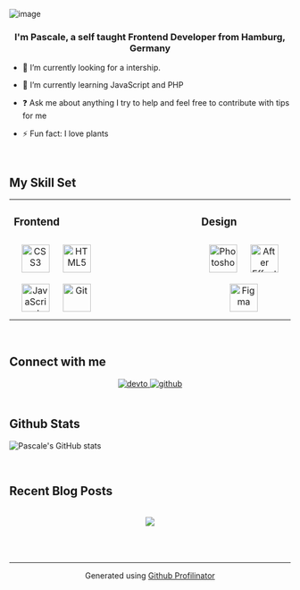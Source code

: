 


![image](https://user-images.githubusercontent.com/79517800/121868778-ab727b00-cd01-11eb-9b7e-4b569fbb7373.png)

  

### <div align="center">I'm Pascale, a self taught Frontend Developer from Hamburg, Germany</div>  
  

- 🔭 I’m currently looking for a intership.  
  

- 🌱 I’m currently learning  JavaScript and PHP
  

- ❓ Ask me about anything I try to help and feel free to contribute with tips for me   
  

- ⚡ Fun fact: I love plants  
  

<br/>  


## My Skill Set  
<table align="center"><tr><td valign="top" width="33%">



### Frontend  
<div align="center">  
<img style="margin: 10px" src="https://profilinator.rishav.dev/skills-assets/css3-original-wordmark.svg" alt="CSS3" height="50" />  
<img style="margin: 10px" src="https://profilinator.rishav.dev/skills-assets/html5-original-wordmark.svg" alt="HTML5" height="50" />  
<img style="margin: 10px" src="https://profilinator.rishav.dev/skills-assets/javascript-original.svg" alt="JavaScript" height="50" />  
<img style="margin: 10px" src="https://profilinator.rishav.dev/skills-assets/git-scm-icon.svg" alt="Git" height="50" />  
</div>

</td><td valign="top" width="33%">



</td><td valign="top" width="33%">



### Design  
<div align="center">  
<img style="margin: 10px" src="https://profilinator.rishav.dev/skills-assets/photoshop-plain.svg" alt="Photoshop" height="50" />  
<img style="margin: 10px" src="https://profilinator.rishav.dev/skills-assets/aftereffects.png" alt="After Effects" height="50" />  
<img style="margin: 10px" src="https://profilinator.rishav.dev/skills-assets/figma-icon.svg" alt="Figma" height="50" />  
</div>

</td></tr></table>  

<br/>  


## Connect with me  
<div align="center">
<a href="https://dev.to/ichmagcheddar" target="_blank">
<img src=https://img.shields.io/badge/dev.to-%2308090A.svg?&style=for-the-badge&logo=dev.to&logoColor=white alt=devto style="margin-bottom: 5px;" />
</a>
<a href="https://github.com/Pascale-Cheddar " target="_blank">
<img src=https://img.shields.io/badge/github-%2324292e.svg?&style=for-the-badge&logo=github&logoColor=white alt=github style="margin-bottom: 5px;" />
</a>  
</div>  
  

<br/>  


## Github Stats  
![Pascale's GitHub stats](https://github-readme-stats.vercel.app/api?username=Pascale-Cheddar&align=center&theme=dark&show_icons=true) 
  

<br/>  



## Recent Blog Posts  
  

<br/>  

<div align="center"><img src="https://spotify-github-profile.vercel.app/api/view?uid=ybm7ciobc1zriw7wua8sbbv7p&cover_image=true&theme=default" /></div>  

<br/>  

  

<br/>  

<div align="center"></div>
<br />

----
<div align="center">Generated using <a href="https://profilinator.rishav.dev/" target="_blank">Github Profilinator</a></div>

